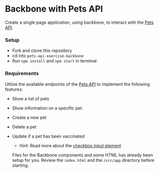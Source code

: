 # Backbone with Pets API

Create a single page application, using backbone, to interact with the [Pets API](https://github.com/AdaGold/pets_api).


### Setup
- Fork and clone this repository
- cd into `pets-api-exercise-backbone`
- Run `npm install` and `npm start` in terminal


### Requirements

Utilize the available endpoints of the [Pets API](https://github.com/AdaGold/pets_api) to implement the following features:

- Show a list of pets
- Show information on a specific pet
- Create a new pet
- Delete a pet
- Update if a pet has been vaccinated
  - Hint: Read more about the [checkbox input element ](https://stackoverflow.com/questions/7851868/whats-the-proper-value-for-a-checked-attribute-of-an-html-checkbox)


  Files for the Backbone components and some HTML has already been setup for you. Review the `index.html` and the `/src/app` directory before starting.
